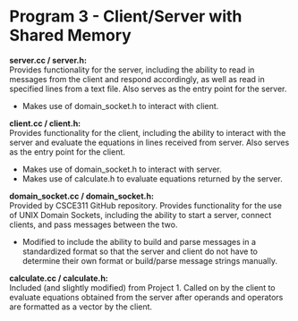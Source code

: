 # Program 3 - Client/Server with Shared Memory

**server.cc / server.h:**  
Provides functionality for the server, including the ability to read in messages from the client and respond accordingly, as well as read in specified lines from a text file. Also serves as the entry point for the server.  
- Makes use of domain_socket.h to interact with client.  

**client.cc / client.h:**  
Provides functionality for the client, including the ability to interact with the server and evaluate the equations in lines received from server. Also serves as the entry point for the client.  
- Makes use of domain_socket.h to interact with server.
- Makes use of calculate.h to evaluate equations returned by the server.  

**domain_socket.cc / domain_socket.h:**  
Provided by CSCE311 GitHub repository. Provides functionality for the use of UNIX Domain Sockets, including the ability to start a server, connect clients, and pass messages between the two.  
- Modified to include the ability to build and parse messages in a standardized format so that the server and client do not have to determine their own format or build/parse message strings manually.  

**calculate.cc / calculate.h:**  
Included (and slightly modified) from Project 1. Called on by the client to evaluate equations obtained from the server after operands and operators are formatted as a vector by the client.